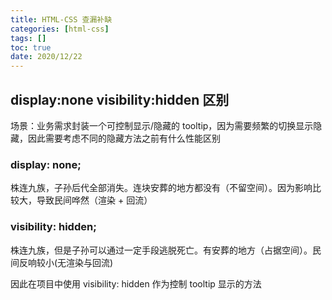 ```yaml
---
title: HTML-CSS 查漏补缺
categories: [html-css]
tags: []
toc: true
date: 2020/12/22
---
```


## display:none visibility:hidden 区别

场景：业务需求封装一个可控制显示/隐藏的 tooltip，因为需要频繁的切换显示隐藏，因此需要考虑不同的隐藏方法之前有什么性能区别

### display: none;

株连九族，子孙后代全部消失。连块安葬的地方都没有（不留空间）。因为影响比较大，导致民间哗然（渲染 + 回流）

### visibility: hidden;

株连九族，但是子孙可以通过一定手段逃脱死亡。有安葬的地方（占据空间）。民间反响较小(无渲染与回流)

因此在项目中使用 visibility: hidden 作为控制 tooltip 显示的方法
